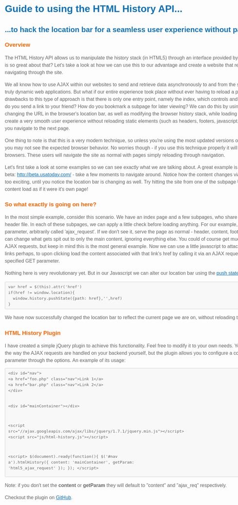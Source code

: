<!doctype html>
<head>
<meta charset="utf-8">
<style type="text/css">
body { font-family: "Helvetica", "Arial", sans-serif; font-size: 1.0em; color: #666; line-height: 1.5em }
#main { width: 980px; margin: 0 auto }
h1,h2,a { color: #0F70B8 }
h3 { color: #f60 }
pre { background-color: #F8F8F8;
border: 1px solid #CCC;
font-size: 13px;
line-height: 19px;
overflow: auto;
padding: 6px 10px;
border-radius: 3px;
}
</style>
</head>
<body>
<div id="main">
	<h1>Guide to using the HTML History API...<h1>
	<h2>...to hack the location bar for a seamless user experience without page reloads</h2>
	<h3>Overview</h3>
	<p>The HTML History API allows us to manipulate the history stack (in HTML5) through an interface provided by the history object. Well, what is so great about that? Let's take a look at how we can use this to our advantage and create a website that requires no page reloads while navigating through the site.</p><p>We all know how to use AJAX within our websites to send and retrieve data asynchronously to and from the server, in an effort to create truly dynamic web applications. But what if our entire experience took place without ever having to reload a page? One of the major drawbacks to this type of approach is that there is only one entry point, namely the index, which controls and modifies your content. How do you send a link to your friend? How do you bookmark a subpage for later viewing? We can do this by using the History API and actually changing the URL in the browser's location bar, as well as modifying the browser history stack, while loading our content via AJAX to create a very smooth user experience without reloading static elements (such as headers, footers, javascript, css, fonts, etc) every time you navigate to the next page. </p>
<p>One thing to note is that this is a very modern technique, so unless you're using the most updated versions of Chrome, Firefox or IE (10!), you may not see the expected browser behavior. No worries though - if you use this technique properly it will degrade gracefully in legacy browsers. These users will navigate the site as normal with pages simply reloading through navigation.</p>
<p>Let's first take a look at some examples so we can see exactly what we are talking about. A great example is USA Today's site, currently in beta: <a href="http://beta.usatoday.com/">http://beta.usatoday.com/</a> - take a few moments to navigate around. Notice how the content changes via a Javascript slider. Nothing too exciting, until you notice the location bar is changing as well. Try hitting the site from one of the subpage URLs, and you'll see the content load as if it were it's own page!</p>
	<h3>So what exactly is going on here?</h3>
	<p>In the most simple example, consider this scenario. We have an index page and a few subpages, who share both an included footer and header file. In each of these subpages, we can apply a little check before loading anything. For our example, let's check for a GET parameter, arbitrarily called 'ajax_request'. If we don't see it, serve the page as normal - header, content, footer, etc. But if it is detected we can change what gets spit out to only the main content, ignoring everything else. You could of course get much more in depth with these AJAX requests, but keep in mind this is the most general example. Now we can use a little javascript to attach a listener to our navigation links perhaps, to upon clicking load the content associated with that link's href by calling it via an AJAX request with our previously specified GET parameter.</p>
	<p>Nothing here is very revolutionary yet. But in our Javascript we can alter our location bar using the <a href="https://developer.mozilla.org/en-US/docs/DOM/Manipulating_the_browser_history#The_pushState().C2.A0method">push state method</a>, like so:</p>
<pre>var href = $(this).attr('href')
if(href != window.location){
  window.history.pushState({path: href},'',href)
}</pre>		
		<p>We have now successfully changed the location bar to reflect the current page we are on, without reloading the page!</p>
<h3>HTML History Plugin</h3>
I have created a simple jQuery plugin to achieve this functionality. Feel free to modify it to your own needs. You obviously have to set up the way the AJAX requests are handled on your backend yourself, but the plugin allows you to configure a content container and a GET parameter through the options. An example of its usage:
<pre>&lt;div id="nav">
&lt;a href="foo.php" class="nav">Link 1&lt;/a>
&lt;a href="bar.php" class="nav">Link 2&lt;/a>
&lt;/div>

&lt;div id="mainContainer">&lt;/div>

&lt;script src="//ajax.googleapis.com/ajax/libs/jquery/1.7.1/jquery.min.js">&lt;/script>
&lt;script src="js/html-history.js">&lt;/script>

&lt;script>
  $(document).ready(function(){
    $('#nav a').htmlHistory({
      content: 'mainContainer',
      getParam: 'html5_ajax_request'
    });
  });
&lt;/script></pre>
<p>Note: if you don't set the <strong>content</strong> or <strong>getParam</strong> they will default to "content" and "ajax_req" respectively.</p>
<p>Checkout the plugin on <a href="https://github.com/bryanmytko/jqueryHtmlHistory">GitHub<a/>.</p>
</div>
</body>
</html>